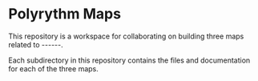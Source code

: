 # Polyrythm Maps

This repository is a workspace for collaborating on building three maps related to ------.

Each subdirectory in this repository contains the files and documentation for each of the three maps.
